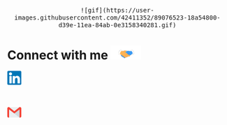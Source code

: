 

<!--
**utkarsh1810/utkarsh1810** is a ✨ _special_ ✨ repository because its `README.md` (this file) appears on your GitHub profile.

Here are some ideas to get you started:

- 🔭 I’m currently working on ...
- 🌱 I’m currently learning ...
- 👯 I’m looking to collaborate on ...
- 🤔 I’m looking for help with ...
- 💬 Ask me about ...
- 📫 How to reach me: ...
- 😄 Pronouns: ...
- ⚡ Fun fact: ...
-->

<p align="center"> 
  <kbd>
<!-- <img src="gif.gif"></img> -->
![gif](https://user-images.githubusercontent.com/42411352/89076523-18a54800-d39e-11ea-84ab-0e3158340281.gif)

  </kbd>
</p>

# Connect with me <img src="Handshake.gif" height="32px" />

 [<img src="Linkedin.svg" alt="Linkedin Logo" width="32">](https://www.linkedin.com/in/-me-utkarsh/) <pre> </pre> [<img src="Gmail.svg" alt="Gmail logo" height="32">](mailto:utkarshverma782@gmail.com)


